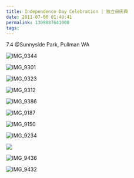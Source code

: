 ```yaml
---
title: Independence Day Celebration | 独立日庆典
date: 2011-07-06 01:40:41
permalink: 1309887641000
tags: 
---
```


<p>7.4 @Sunnyside Park, Pullman WA</p>  <p><img border="0" alt="IMG_9344" src="http://static.flickr.com/5199/5904678278_5e59f7c3c0_b.jpg" /></p>  <p><img border="0" alt="IMG_9301" src="http://static.flickr.com/5039/5904088697_075249cdc3_b.jpg" /></p>  <p><img border="0" alt="IMG_9323" src="http://static.flickr.com/6019/5904106375_c8b9689c7d_b.jpg" /></p>  <p><img border="0" alt="IMG_9312" src="http://static.flickr.com/6027/5904778330_d9dc7d6a82_b.jpg" /></p>  <p><img border="0" alt="IMG_9386" src="http://static.flickr.com/6022/5904717388_8ececf9989_b.jpg" /></p>  <p><img border="0" alt="IMG_9187" src="http://static.flickr.com/6026/5904581986_a20835fe7c_b.jpg" /></p>  <p><img border="0" alt="IMG_9150" src="http://static.flickr.com/5271/5904014657_6529e273d8_b.jpg" /></p>  <p><img border="0" alt="IMG_9234" src="http://static.flickr.com/6002/5904056301_4aab24ff18_b.jpg" /></p>  <p><img src="http://farm7.static.flickr.com/6045/5904075625_56551bc3e0_b.jpg" /></p>  <p><img border="0" alt="IMG_9436" src="http://static.flickr.com/6001/5904187097_c20ccfb7ec_z.jpg" /></p>  <p><img border="0" alt="IMG_9432" src="http://static.flickr.com/5191/5904181587_2e40559ff4_z.jpg" /></p>
